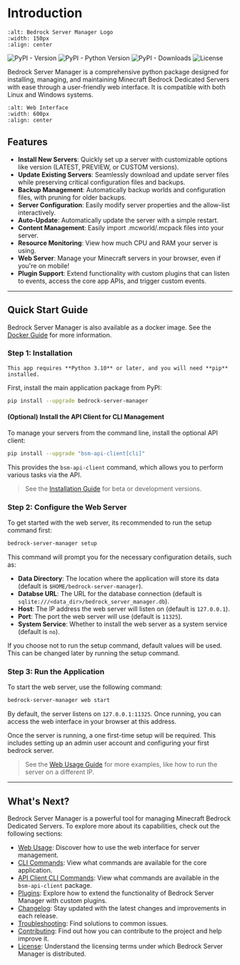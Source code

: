 # Introduction

```{image} https://raw.githubusercontent.com/dmedina559/bedrock-server-manager/main/src/bedrock_server_manager/web/static/image/icon/favicon.svg
:alt: Bedrock Server Manager Logo
:width: 150px
:align: center
```

<img alt="PyPI - Version" src="https://img.shields.io/pypi/v/bedrock-server-manager?link=https%3A%2F%2Fpypi.org%2Fproject%2Fbedrock-server-manager%2F"> <img alt="PyPI - Python Version" src="https://img.shields.io/pypi/pyversions/bedrock-server-manager"> <img alt="PyPI - Downloads" src="https://img.shields.io/pypi/dw/bedrock-server-manager"> <img alt="License" src="https://img.shields.io/github/license/dmedina559/bedrock-server-manager">

Bedrock Server Manager is a comprehensive python package designed for installing, managing, and maintaining Minecraft Bedrock Dedicated Servers with ease through a user-friendly web interface. It is compatible with both Linux and Windows systems.

```{image} https://raw.githubusercontent.com/dmedina559/bedrock-server-manager/main/docs/images/main_index.png
:alt: Web Interface
:width: 600px
:align: center
```

## Features

-   **Install New Servers**: Quickly set up a server with customizable options like version (LATEST, PREVIEW, or CUSTOM versions).
-   **Update Existing Servers**: Seamlessly download and update server files while preserving critical configuration files and backups.
-   **Backup Management**: Automatically backup worlds and configuration files, with pruning for older backups.
-   **Server Configuration**: Easily modify server properties and the allow-list interactively.
-   **Auto-Update**: Automatically update the server with a simple restart.
-   **Content Management**: Easily import .mcworld/.mcpack files into your server.
-   **Resource Monitoring**: View how much CPU and RAM your server is using.
-   **Web Server**: Manage your Minecraft servers in your browser, even if you're on mobile!
-   **Plugin Support**: Extend functionality with custom plugins that can listen to events, access the core app APIs, and trigger custom events.

---

## Quick Start Guide

Bedrock Server Manager is also available as a docker image. See the [Docker Guide](../extras/docker.md) for more information.

### Step 1: Installation

```{note}
This app requires **Python 3.10** or later, and you will need **pip** installed.
```

First, install the main application package from PyPI:
```bash
pip install --upgrade bedrock-server-manager
```

#### (Optional) Install the API Client for CLI Management

To manage your servers from the command line, install the optional API client:
```bash
pip install --upgrade "bsm-api-client[cli]"
```
This provides the `bsm-api-client` command, which allows you to perform various tasks via the API.

> See the [Installation Guide](../extras/installation.md) for beta or development versions.

### Step 2: Configure the Web Server

To get started with the web server, its recommended to run the setup command first:

```bash
bedrock-server-manager setup
```

This command will prompt you for the necessary configuration details, such as: 

-   **Data Directory**: The location where the application will store its data (default is `$HOME/bedrock-server-manager`).
-   **Databse URL**: The URL for the database connection (default is `sqlite:///<data_dir>/bedrock_server_manager.db`).
-   **Host**: The IP address the web server will listen on (default is `127.0.0.1`).
-   **Port**: The port the web server will use (default is `11325`).
-   **System Service**: Whether to install the web server as a system service (default is `no`).

If you choose not to run the setup command, default values will be used. This can be changed later by running the setup command.

### Step 3: Run the Application

To start the web server, use the following command:

```bash
bedrock-server-manager web start
```
By default, the server listens on `127.0.0.1:11325`. Once running, you can access the web interface in your browser at this address.

Once the server is running, a one first-time setup will be required. This includes setting up an admin user account and configuring your first bedrock server.

> See the [Web Usage Guide](../web/general.md) for more examples, like how to run the server on a different IP.

---

## What's Next?
Bedrock Server Manager is a powerful tool for managing Minecraft Bedrock Dedicated Servers. To explore more about its capabilities, check out the following sections:

-   [Web Usage](../web/general.md): Discover how to use the web interface for server management.
-   [CLI Commands](../cli/commands.rst): View what commands are available for the core application.
-   [API Client CLI Commands](../cli/api_client_commands.rst): View what commands are available in the `bsm-api-client` package.
-   [Plugins](../plugins/introduction.md): Explore how to extend the functionality of Bedrock Server Manager with custom plugins.
-   [Changelog](../changelog.md): Stay updated with the latest changes and improvements in each release.
-   [Troubleshooting](./troubleshooting.md): Find solutions to common issues.
-   [Contributing](https://github.com/DMedina559/bedrock-server-manager/blob/main/CONTRIBUTING.md): Find out how you can contribute to the project and help improve it.
-   [License](https://github.com/DMedina559/bedrock-server-manager/blob/main/LICENSE): Understand the licensing terms under which Bedrock Server Manager is distributed.